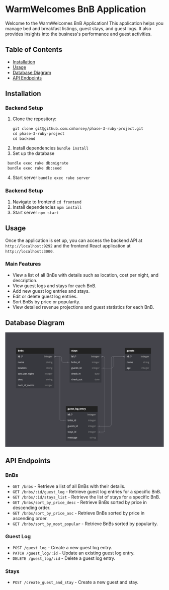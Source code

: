 # WarmWelcomes BnB Application

Welcome to the WarmWelcomes BnB Application! This application helps you manage bed and breakfast listings, guest stays, and guest logs. It also provides insights into the business's performance and guest activities.

## Table of Contents

- [Installation](#installation)
- [Usage](#usage)
- [Database Diagram](#database-diagram)
- [API Endpoints](#api-endpoints)

## Installation

### Backend Setup

1. Clone the repository:
   ```
   git clone git@github.com:cmhorsey/phase-3-ruby-project.git
   cd phase-3-ruby-project
   cd backend
   ```
2. Install dependencies
   `bundle install`
3. Set up the database
  ```
   bundle exec rake db:migrate
   bundle exec rake db:seed
  ```
4. Start server
   `bundle exec rake server`

### Backend Setup
1. Navigate to frontend
  `cd frontend`
2. Install dependencies
   `npm install`
3. Start server
  `npm start`

## Usage

Once the application is set up, you can access the backend API at `http://localhost:9292` and the frontend React application at `http://localhost:3000`.

### Main Features

- View a list of all BnBs with details such as location, cost per night, and description.
- View guest logs and stays for each BnB.
- Add new guest log entries and stays.
- Edit or delete guest log entries.
- Sort BnBs by price or popularity.
- View detailed revenue projections and guest statistics for each BnB.

## Database Diagram
![db-layout](ruby-db.png)

## API Endpoints

### BnBs

- `GET /bnbs` - Retrieve a list of all BnBs with their details.
- `GET /bnbs/:id/guest_log` - Retrieve guest log entries for a specific BnB.
- `GET /bnbs/:id/stays_list` - Retrieve the list of stays for a specific BnB.
- `GET /bnbs/sort_by_price_desc` - Retrieve BnBs sorted by price in descending order.
- `GET /bnbs/sort_by_price_asc` - Retrieve BnBs sorted by price in ascending order.
- `GET /bnbs/sort_by_most_popular` - Retrieve BnBs sorted by popularity.

### Guest Log

- `POST /guest_log` - Create a new guest log entry.
- `PATCH /guest_log/:id` - Update an existing guest log entry.
- `DELETE /guest_log/:id` - Delete a guest log entry.

### Stays

- `POST /create_guest_and_stay` - Create a new guest and stay.
